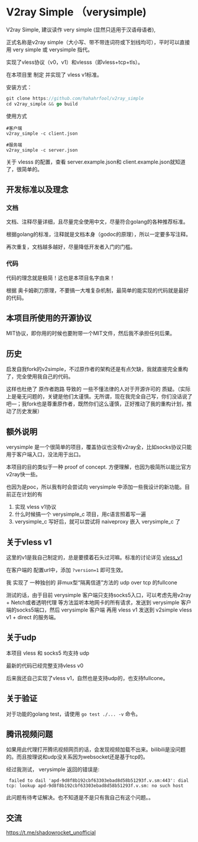 # V2ray Simple （verysimple)

V2ray Simple,  建议读作 very simple (显然只适用于汉语母语者), 

正式名称是v2ray simple（大小写、带不带连词符或下划线均可），平时可以直接用 very simple 或 verysimple 指代。

实现了vless协议（v0，v1）和vlesss（即vless+tcp+tls）。

在本项目里 制定 并实现了 vless v1标准。


安装方式：

```go
git clone https://github.com/hahahrfool/v2ray_simple
cd v2ray_simple && go build
```

使用方式

```
#客户端
v2ray_simple -c client.json

#服务端
v2ray_simple -c server.json
```

关于 vlesss 的配置，查看 server.example.json和 client.example.json就知道了，很简单的。

## 开发标准以及理念

### 文档

文档、注释尽量详细，且尽量完全使用中文，尽量符合golang的各种推荐标准。

根据golang的标准，注释就是文档本身（godoc的原理），所以一定要多写注释。

再次重复，文档越多越好，尽量降低开发者入门的门槛。

### 代码

代码的理念就是极简！这也是本项目名字由来！

根据 奥卡姆剃刀原理，不要搞一大堆复杂机制，最简单的能实现的代码就是最好的代码。


## 本项目所使用的开源协议

MIT协议，即你用的时候也要附带一个MIT文件，然后我不承担任何后果。

## 历史

启发自我fork的v2simple，不过原作者的架构还是有点欠缺，我就直接完全重构了，完全使用我自己的代码。

这样也杜绝了 原作者跑路 导致的 一些不懂法律的人对于开源许可的 质疑。（实际上是毫无问题的，关键是他们太谨慎。无所谓，现在我完全自己写，你们没话说了吧—；我fork也是尊重原作者，既然你们这么谨慎，正好推动了我的重构计划，推动了历史发展）
## 额外说明

verysimple 是一个很简单的项目，覆盖协议也没有v2ray全，比如socks协议只能用于客户端入口，没法用于出口。

本项目的目的类似于一种 proof of concept. 方便理解，也因为极简所以能比官方v2ray快一些。

也因为是poc，所以我有时会尝试向 verysimple 中添加一些我设计的新功能。目前正在计划的有

1. 实现 vless v1协议
2. 什么时候搞一个 verysimple_c 项目，用c语言照着写一遍
3. verysimple_c 写好后，就可以尝试将 naiveproxy 嵌入 verysimple_c 了

## 关于vless v1

这里的v1是我自己制定的，总是要摸着石头过河嘛。标准的讨论详见 [vless_v1](vless_v1.md)

在客户端的 配置url中，添加 `?version=1` 即可生效。

我 实现了 一种独创的 非mux型“隔离信道”方法的 udp over tcp 的fullcone

测试的话，由于目前 verysimple 客户端只支持socks5入口，可以考虑先用v2ray + Netch或者透明代理 等方法监听本地网卡的所有请求，发送到 verysimple 客户端的socks5端口，然后 verysimple 客户端 再用 vless v1 发送到 v2simple vless v1 + direct 的服务端。



## 关于udp

本项目 vless 和 socks5 均支持 udp

最新的代码已经完整支持vless v0

后来我还自己实现了vless v1，自然也是支持udp的，也支持fullcone。


## 关于验证

对于功能的golang test，请使用 `go test ./... -v` 命令。


## 腾讯视频问题
如果用此代理打开腾讯视频网页的话，会发现视频加载不出来。bilibili是没问题的。而且按理说和udp没关系因为websocket还是基于tcp的。

经过我测试， verysimple 返回的错误是:
```
 failed to dail 'apd-9d8f8b192cbf63303ebad8d58b51293f.v.sm:443': dial tcp: lookup apd-9d8f8b192cbf63303ebad8d58b51293f.v.sm: no such host
```

此问题有待考证解决。也不知道是不是只有我自己有这个问题。。


## 交流

https://t.me/shadowrocket_unofficial
